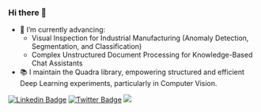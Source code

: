 ### Hi there 👋

- 🔭 I’m currently advancing:
  - Visual Inspection for Industrial Manufacturing (Anomaly Detection, Segmentation, and Classification)
  - Complex Unstructured Document Processing for Knowledge-Based Chat Assistants
- 📚 I maintain the Quadra library, empowering structured and efficient Deep Learning experiments, particularly in Computer Vision.

[![Linkedin Badge](https://img.shields.io/badge/refikcanmalli-0077b5?style=flat-square&logo=Linkedin&logoColor=white&labelColor=0077b5&link=https://www.linkedin.com/in/refik-can-malli/)](https://www.linkedin.com/in/refik-can-malli/)
[![Twitter Badge](https://img.shields.io/badge/-@refikcanmalli-1ca0f1?style=flat-square&labelColor=1ca0f1&logo=twitter&logoColor=white&link=https://twitter.com/refikcanmalli)](https://twitter.com/refikcanmalli)
![](https://komarev.com/ghpvc/?username=rcmalli&color=green)
